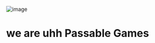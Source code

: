 ![image](https://github.com/user-attachments/assets/ed1775e3-e3a7-4972-9d2e-bc3949336cc0)

# we are uhh Passable Games
